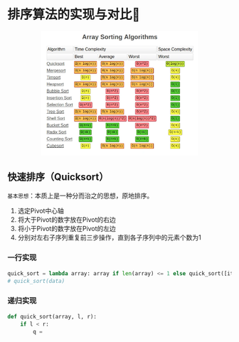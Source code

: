 # 排序算法的实现与对比🎢
<div align="center">
    <img src="./images/排序算法对比.webp" width="70%">
</div>

## 快速排序（Quicksort）

`基本思想`：本质上是一种分而治之的思想，原地排序。

1. 选定Pivot中心轴
2. 将大于Pivot的数字放在Pivot的右边
3. 将小于Pivot的数字放在Pivot的左边
4. 分别对左右子序列重复前三步操作，直到各子序列中的元素个数为1

### 一行实现

```python
quick_sort = lambda array: array if len(array) <= 1 else quick_sort([item for item in array[1:] if item <= array[0]]) + [array[0]] + quick_sort([item for item in array[1:] if item > array[0]])
# quick_sort(data)
```

### 递归实现

```python
def quick_sort(array, l, r):
    if l < r:
        q = 
```
